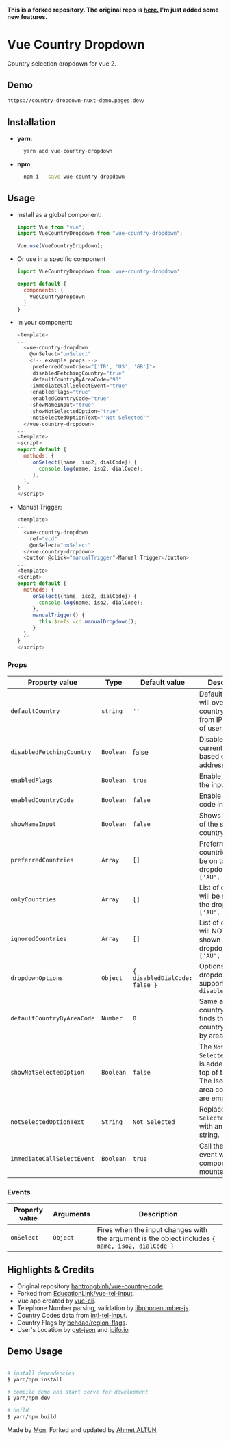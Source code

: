 
#### This is a forked repository. The original repo is [here.](https://hantrongbinh.github.io/vue-country-code/) I'm just added some new features.

# Vue Country Dropdown

Country selection dropdown for vue 2.

## Demo
```bash
https://country-dropdown-nuxt-demo.pages.dev/
```
## Installation

- **yarn**:
  ```bash
    yarn add vue-country-dropdown
  ```
- **npm**:
  ```bash
    npm i --save vue-country-dropdown
  ```

## Usage

- Install as a global component:

  ```js
  import Vue from "vue";
  import VueCountryDropdown from "vue-country-dropdown";

  Vue.use(VueCountryDropdown);
  ```
- Or use in a specific component

  ```js
  import VueCountryDropdown from 'vue-country-dropdown'

  export default {
    components: {
      VueCountryDropdown
    }
  }
  ```

- In your component:

  ```js
  <template>
  ...
    <vue-country-dropdown
      @onSelect="onSelect"
      <!-- example props -->
      :preferredCountries="['TR', 'US', 'GB']">
      :disabledFetchingCountry="true"
      :defaultCountryByAreaCode="90"
      :immediateCallSelectEvent="true"
      :enabledFlags="true"
      :enabledCountryCode="true"
      :showNameInput="true"
      :showNotSelectedOption="true"
      :notSelectedOptionText="'Not Selected'"
    </vue-country-dropdown>
  ...
  <template>
  <script>
  export default {
    methods: {
       onSelect({name, iso2, dialCode}) {
         console.log(name, iso2, dialCode);
       },
    },
  }
  </script>
  ```

- Manual Trigger:
  ```js
  <template>
  ...
    <vue-country-dropdown
      ref="vcd"
      @onSelect="onSelect"
    </vue-country-dropdown>
    <button @click="manualTrigger">Manual Trigger</button>
  ...
  <template>
  <script>
  export default {
    methods: {
       onSelect({name, iso2, dialCode}) {
         console.log(name, iso2, dialCode);
       },
       manualTrigger() {
         this.$refs.vcd.manualDropdown();
       }
    },
  }
  </script>
  ```

### Props

| Property value             | Type      | Default value                 | Description                                                                                        |
| -------------------------- | --------- | ----------------------------- | -------------------------------------------------------------------------------------------------- |
| `defaultCountry`           | `string`  | `''`                          | Default country, will override the country fetched from IP address of user                         |
| `disabledFetchingCountry`  | `Boolean` | false                         | Disable fetching current country based on IP address of user                                       |
| `enabledFlags`             | `Boolean` | `true`                        | Enable flags in the input                                                                          |
| `enabledCountryCode`       | `Boolean` | `false`                       | Enable country code in the input                                                                   |
| `showNameInput`            | `Boolean` | `false`                       | Shows the name of the selected country                                                             |
| `preferredCountries`       | `Array`   | `[]`                          | Preferred countries list, will be on top of the dropdown. ie `['AU', 'BR']`                        |
| `onlyCountries`            | `Array`   | `[]`                          | List of countries will be shown on the dropdown. ie `['AU', 'BR']`                                 |
| `ignoredCountries`         | `Array`   | `[]`                          | List of countries will NOT be shown on the dropdown. ie `['AU', 'BR']`                             |
| `dropdownOptions`          | `Object`  | `{ disabledDialCode: false }` | Options for dropdown, supporting `disabledDialCode`                                                |
| `defaultCountryByAreaCode` | `Number`  | `0`                           | Same as default country option. finds the default country from list by area code.                  |
| `showNotSelectedOption`    | `Boolean` | `false`                       | The `Not Selected` option is added to the top of the list. The Iso2 and area code value are empty. |
| `notSelectedOptionText`    | `String`  | `Not Selected`                | Replace `Not Selected` text with another string.                                                   |
| `immediateCallSelectEvent` | `Boolean` | `true`                        | Call the `onSelect` event when the component is mounted.                                           |


### Events

| Property value | Arguments | Description                                                                                      |
| -------------- | --------- | ------------------------------------------------------------------------------------------------ |
| `onSelect`     | `Object`  | Fires when the input changes with the argument is the object includes `{ name, iso2, dialCode }` |

## Highlights & Credits

- Original repository [hantrongbinh/vue-country-code](https://hantrongbinh.github.io/vue-country-code/).
- Forked from [EducationLink/vue-tel-input](https://github.com/EducationLink/vue-tel-input).
- Vue app created by [vue-cli](https://github.com/vuejs/vue-cli).
- Telephone Number parsing, validation by [libphonenumber-js](https://catamphetamine.github.io/libphonenumber-js/).
- Country Codes data from [intl-tel-input](https://github.com/jackocnr/intl-tel-input/blob/master/src/js/data.js).
- Country Flags by [behdad/region-flags](https://github.com/behdad/region-flags).
- User's Location by [get-json](https://www.npmjs.com/package/get-json) and [ipifo.io](https://ipinfo.io/json)

## Demo Usage

```bash

# install dependencies
$ yarn/npm install

# compile demo and start serve for development
$ yarn/npm dev

# build
$ yarn/npm build

```

Made by [Mon](https://github.com/hantrongbinh).
Forked and updated by [Ahmet ALTUN](https://github.com/ahmetaltun).
